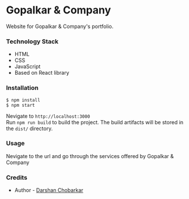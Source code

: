 # Gopalkar & Company
  Website for Gopalkar & Company's portfolio.

### Technology Stack
 * HTML  
 * CSS    
 * JavaScript  
 * Based on React library
  
### Installation
    $ npm install
    $ npm start
  
  Nevigate to `http://localhost:3000`  
  Run `npm run build` to build the project. The build artifacts will be stored in the `dist/` directory.
  
### Usage
  Nevigate to the url and go through the services offered by Gopalkar & Company
  
### Credits  
* Author - [Darshan Chobarkar](https://www.linkedin.com/in/dchobarkar/)
